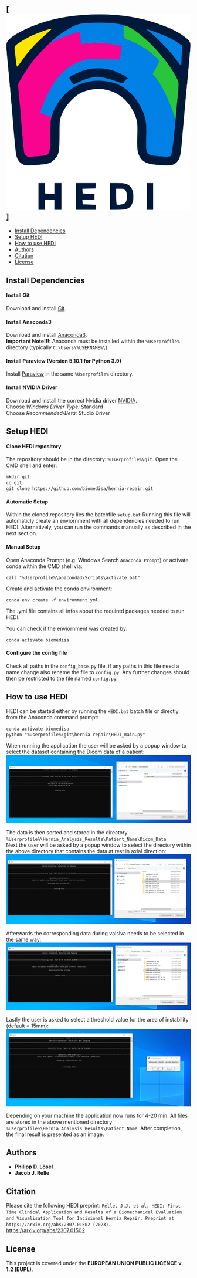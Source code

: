 [![hedi](res/hedi_logo.svg)]
-----------
- [Install Dependencies](#install-dependencies)
- [Setup HEDI](#setup-hedi)
- [How to use HEDI](#how-to-use-hedi)
- [Authors](#authors)
- [Citation](#citation)
- [License](#license)
## __Install Dependencies__

#### __Install Git__
Download and install [Git](https://github.com/git-for-windows/git/releases/download/v2.45.1.windows.1/Git-2.45.1-64-bit.exe).

#### __Install Anaconda3__
Download and install [Anaconda3](https://www.anaconda.com/products/individual#windows).  
**Important Note!!!**: Anaconda must be installed within the `%Userprofile%` directory (typically `C:\Users\%USERNAME%\`).

#### __Install Paraview (Version 5.10.1 for Python 3.9)__
Install [Paraview](https://www.paraview.org/download/) in the same `%Userprofile%` directory.

#### __Install NVIDIA Driver__
Download and install the correct Nvidia driver [NVIDIA](https://www.nvidia.com/Download/Find.aspx?lang=en-us).  
Choose *Windows Driver Type:* Standard  
Choose *Recommended/Beta:* Studio Driver

## __Setup HEDI__
#### __Clone HEDI repository__
The repository should be in the directory: `%Userprofile%\git`.
Open the CMD shell and enter:
```
mkdir git
cd git
git clone https://github.com/biomedisa/hernia-repair.git
```

#### __Automatic Setup__
Within the cloned repository lies the batchfile `setup.bat`
Running this file will automaticly create an enviornment 
with all dependencies needed to run HEDI.
Alternatively, you can run the commands manually as described in the next section.

#### __Manual Setup__
Open Anaconda Prompt (e.g. Windows Search `Anaconda Prompt`)
or activate conda within the CMD shell via:
```
call "%Userprofile%\anaconda3\Scripts\activate.bat"
```
Create and activate the conda environment:
```
conda env create -f environment.yml
```
The .yml file contains all infos about the required packages
needed to run HEDI.

You can check if the enviornment was created by:
```
conda activate biomedisa
```

#### __Configure the config file__
Check all paths in the `config_base.py` file, if any paths in this file need a name change also rename the file to `config.py`.
Any further changes should then be restricted to the file named `config.py`.

## __How to use HEDI__
HEDI can be started either by running the `HEDI.bat` batch file or directly from the Anaconda command prompt:
```
conda activate biomedisa
python "%Userprofile%\git\hernia-repair\HEDI_main.py"
```
When running the application the user will be asked by a popup window to select the dataset containing the Dicom data of a patient:
![Alt Text](res/SelectDataset.png)

The data is then sorted and stored in the directory `%Userprofile%\Hernia_Analysis_Results\Patient_Name\Dicom_Data`  
Next the user will be asked by a popup window to select the directory within the above directory that contains the data at rest in axial direction:
![Alt Text](res/SelectRest.png)

Afterwards the corresponding data during valslva needs to be selected in the same way:
![Alt Text](res/SelectValsalva.png)

Lastly the user is asked to select a threshold value for the area of instability (default = 15mm):
![Alt Text](res/SelectThreshold.png)

Depending on your machine the application now runs for 4-20 min. All files are stored in the above mentioned directory `%Userprofile%\Hernia_Analysis_Results\Patient_Name`. After completion, the final result is presented as an image.

## Authors
* **Philipp D. Lösel**
* **Jacob J. Relle**

## Citation
Please cite the following HEDI preprint:
`Relle, J.J. et al. HEDI: First-Time Clinical Application and Results of a Biomechanical Evaluation and Visualisation Tool for Incisional Hernia Repair. Preprint at https://arxiv.org/abs/2307.01502 (2023).` https://arxiv.org/abs/2307.01502

## License
This project is covered under the **EUROPEAN UNION PUBLIC LICENCE v. 1.2 (EUPL)**.

